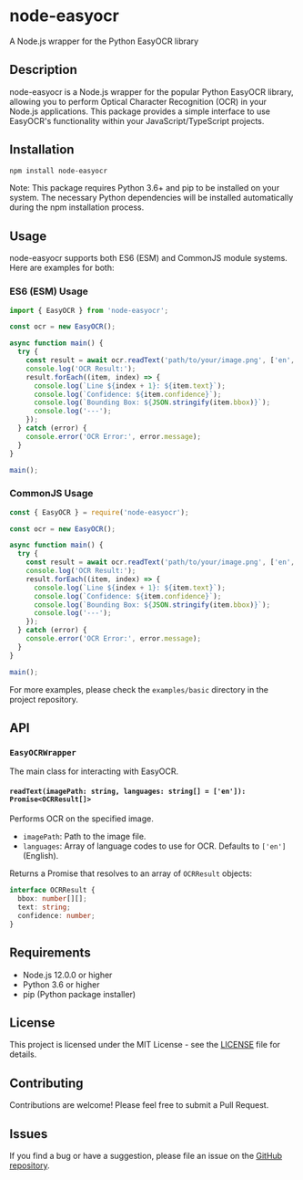 # node-easyocr

A Node.js wrapper for the Python EasyOCR library

## Description

node-easyocr is a Node.js wrapper for the popular Python EasyOCR library, allowing you to perform Optical Character Recognition (OCR) in your Node.js applications. This package provides a simple interface to use EasyOCR's functionality within your JavaScript/TypeScript projects.

## Installation

```bash
npm install node-easyocr
```

Note: This package requires Python 3.6+ and pip to be installed on your system. The necessary Python dependencies will be installed automatically during the npm installation process.

## Usage

node-easyocr supports both ES6 (ESM) and CommonJS module systems. Here are examples for both:

### ES6 (ESM) Usage

```javascript
import { EasyOCR } from 'node-easyocr';

const ocr = new EasyOCR();

async function main() {
  try {
    const result = await ocr.readText('path/to/your/image.png', ['en', 'fr']);
    console.log('OCR Result:');
    result.forEach((item, index) => {
      console.log(`Line ${index + 1}: ${item.text}`);
      console.log(`Confidence: ${item.confidence}`);
      console.log(`Bounding Box: ${JSON.stringify(item.bbox)}`);
      console.log('---');
    });
  } catch (error) {
    console.error('OCR Error:', error.message);
  }
}

main();
```

### CommonJS Usage

```javascript
const { EasyOCR } = require('node-easyocr');

const ocr = new EasyOCR();

async function main() {
  try {
    const result = await ocr.readText('path/to/your/image.png', ['en', 'fr']);
    console.log('OCR Result:');
    result.forEach((item, index) => {
      console.log(`Line ${index + 1}: ${item.text}`);
      console.log(`Confidence: ${item.confidence}`);
      console.log(`Bounding Box: ${JSON.stringify(item.bbox)}`);
      console.log('---');
    });
  } catch (error) {
    console.error('OCR Error:', error.message);
  }
}

main();
```

For more examples, please check the `examples/basic` directory in the project repository.

## API

### `EasyOCRWrapper`

The main class for interacting with EasyOCR.

#### `readText(imagePath: string, languages: string[] = ['en']): Promise<OCRResult[]>`

Performs OCR on the specified image.

- `imagePath`: Path to the image file.
- `languages`: Array of language codes to use for OCR. Defaults to `['en']` (English).

Returns a Promise that resolves to an array of `OCRResult` objects:

```typescript
interface OCRResult {
  bbox: number[][];
  text: string;
  confidence: number;
}
```

## Requirements

- Node.js 12.0.0 or higher
- Python 3.6 or higher
- pip (Python package installer)

## License

This project is licensed under the MIT License - see the [LICENSE](LICENSE) file for details.

## Contributing

Contributions are welcome! Please feel free to submit a Pull Request.

## Issues

If you find a bug or have a suggestion, please file an issue on the [GitHub repository](https://github.com/techbyvj/node-easyocr/issues).